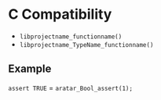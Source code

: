 # C Compatibility
- `libprojectname_functionname()`
- `libprojectname_TypeName_functionname()`

## Example
`assert TRUE` = `aratar_Bool_assert(1);`
